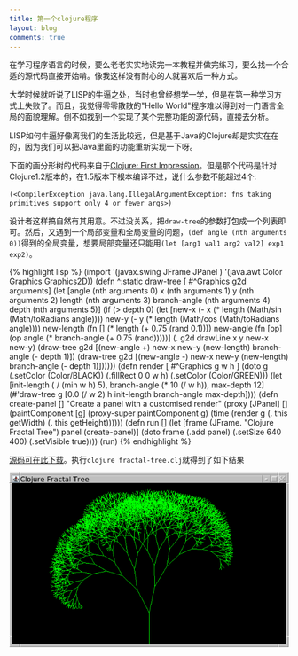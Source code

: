 ```yaml
---
title: 第一个clojure程序
layout: blog
comments: true
---
```


在学习程序语言的时候，要么老老实实地读完一本教程并做完练习，要么找一个合适的源代码直接开始啃。像我这样没有耐心的人就喜欢后一种方式。

大学时候就听说了LISP的牛逼之处，当时也曾经想学一学，但是在第一种学习方式上失败了。而且，我觉得零零散散的"Hello World"程序难以得到对一门语言全局的面貌理解。倒不如找到一个实现了某个完整功能的源代码，直接去分析。

LISP如何牛逼好像离我们的生活比较远，但是基于Java的Clojure却是实实在在的，因为我们可以把Java里面的功能重新实现一下呀。

下面的画分形树的代码来自于[Clojure: First Impression](http://www.learningclojure.com/2010/09/clojure-13-first-impression.html)。但是那个代码是针对Clojure1.2版本的，在1.5版本下根本编译不过，说什么参数不能超过4个:

    (<CompilerException java.lang.IllegalArgumentException: fns taking primitives support only 4 or fewer args>)

设计者这样搞自然有其用意。不过没关系，把`draw-tree`的参数打包成一个列表即可。然后，又遇到一个局部变量和全局变量的问题，`(def angle (nth arguments 0))`得到的全局变量，想要局部变量还只能用`(let [arg1 val1 arg2 val2] exp1 exp2)`。

{% highlight lisp %}
(import '(javax.swing JFrame JPanel )
        '(java.awt Color Graphics Graphics2D))
(defn ^:static draw-tree [ #^Graphics g2d arguments]
  (let [angle (nth arguments 0)
        x (nth arguments 1)
        y (nth arguments 2)
        length (nth arguments 3)
        branch-angle (nth arguments 4)
        depth (nth arguments 5)]
  (if (> depth 0)
    (let [new-x (- x (* length (Math/sin (Math/toRadians angle))))
          new-y (- y (*  length (Math/cos (Math/toRadians angle))))
          new-length (fn [] (* length (+ 0.75 (rand 0.1))))
          new-angle  (fn [op] (op angle (* branch-angle (+ 0.75 (rand)))))]
      (. g2d drawLine x y new-x new-y)
      (draw-tree g2d [(new-angle +) new-x new-y (new-length) branch-angle (- depth 1)])
      (draw-tree g2d [(new-angle -) new-x new-y (new-length) branch-angle (- depth 1)])))))
(defn render [ #^Graphics g w h ]
  (doto g
    (.setColor (Color/BLACK))
    (.fillRect 0 0 w h)
    (.setColor (Color/GREEN)))
  (let [init-length ( / (min w h) 5),
        branch-angle (* 10 (/ w h)),
        max-depth 12]
    (#'draw-tree  g [0.0 (/ w 2) h init-length branch-angle max-depth])))
(defn create-panel []
    "Create a panel with a customised render"
  (proxy [JPanel] []
    (paintComponent [g]
                    (proxy-super paintComponent g)
                    (time (render g (. this getWidth) (. this getHeight))))))
(defn run []
  (let [frame (JFrame. "Clojure Fractal Tree")
        panel (create-panel)]
    (doto frame
      (.add panel)
      (.setSize 640 400)
      (.setVisible true))))
(run)
{% endhighlight %}

[源码可在此下载](../img/fractal-tree.clj)。执行`clojure fractal-tree.clj`就得到了如下结果

![](../img/fractal-tree.png)

